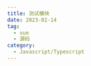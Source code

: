 ```yaml
---
title: 测试模块
date: 2023-02-14
tag:
  - vue
  - 源码
category:
  - Javascript/Typescript
---
```


<vcanvas canvas-id="vc" />

<script setup lang="ts">
import vcanvas from "@vcanvas";
</script>
